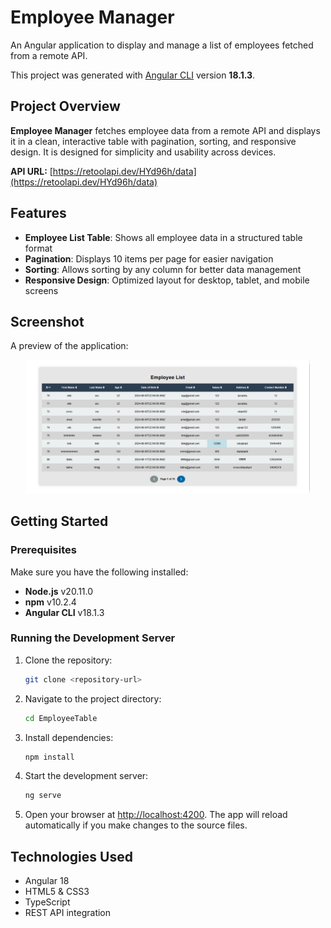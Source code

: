 # Employee Manager

An Angular application to display and manage a list of employees fetched from a remote API.

This project was generated with [Angular CLI](https://github.com/angular/angular-cli) version **18.1.3**.

## Project Overview

**Employee Manager** fetches employee data from a remote API and displays it in a clean, interactive table with pagination, sorting, and responsive design. It is designed for simplicity and usability across devices.

**API URL:** [https://retoolapi.dev/HYd96h/data](https://retoolapi.dev/HYd96h/data)

## Features

- **Employee List Table**: Shows all employee data in a structured table format
- **Pagination**: Displays 10 items per page for easier navigation
- **Sorting**: Allows sorting by any column for better data management
- **Responsive Design**: Optimized layout for desktop, tablet, and mobile screens

## Screenshot

A preview of the application:

<p align="center">
  <img src="screenshot.PNG" alt="Employee Table Screenshot" width="90%">
</p>

## Getting Started

### Prerequisites

Make sure you have the following installed:

- **Node.js** v20.11.0
- **npm** v10.2.4
- **Angular CLI** v18.1.3

### Running the Development Server

1. Clone the repository:
   ```bash
   git clone <repository-url>
   ```

2. Navigate to the project directory:
   ```bash
   cd EmployeeTable
   ```

3. Install dependencies:
   ```bash
   npm install
   ```

4. Start the development server:
   ```bash
   ng serve
   ```

5. Open your browser at [http://localhost:4200](http://localhost:4200). The app will reload automatically if you make changes to the source files.

## Technologies Used

- Angular 18
- HTML5 & CSS3
- TypeScript
- REST API integration


